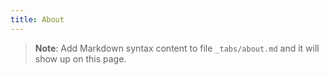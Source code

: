 ```yaml
---
title: About
---
```



> **Note**: Add Markdown syntax content to file `_tabs/about.md` and it will show up on this page.
